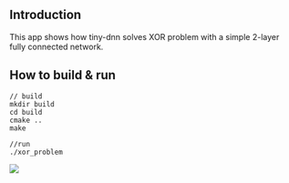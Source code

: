 ## Introduction  

This app shows how tiny-dnn solves XOR problem with a simple 2-layer fully connected network.     
  
## How to build & run

	// build  
	mkdir build  
	cd build  
	cmake .. 
	make   
	  
	//run  
	./xor_problem  
  
![](https://preview.ibb.co/ecRKjv/xor_problem_exam.png)  
